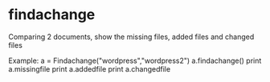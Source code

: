 # findachange
Comparing 2 documents, show the missing files, added files and changed files

Example:
a = Findachange("wordpress","wordpress2")
a.findachange()
print a.missingfile
print a.addedfile
print a.changedfile

